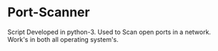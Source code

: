 # Port-Scanner
Script Developed in python-3.
Used to Scan open ports in a network.
Work's in both all operating system's.
